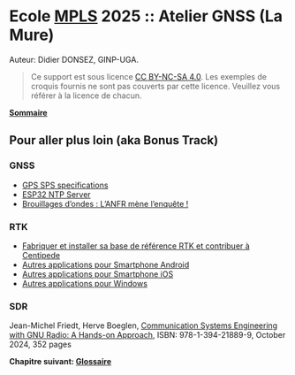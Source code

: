 # Ecole [MPLS](https://alpes-dauphine.maisons-pour-la-science.org/) 2025 :: Atelier GNSS (La Mure)

Auteur: Didier DONSEZ, GINP-UGA.

> Ce support est sous licence [CC BY-NC-SA 4.0](https://creativecommons.org/licenses/by-nc-sa/4.0/). Les exemples de croquis fournis ne sont pas couverts par cette licence. Veuillez vous référer à la licence de chacun.

**[Sommaire](README.md)**

## Pour aller plus loin (aka Bonus Track)

### GNSS
* [GPS SPS specifications](https://www.gps.gov/technical/ps/1995-SPS-signal-specification.pdf)
* [ESP32 NTP Server](https://github.com/DennisSc/PPS-ntp-server/tree/master)
* [Brouillages d’ondes : L’ANFR mène l’enquête !](https://www.anfr.fr/fileadmin/mediatheque/documents/brouillage/ANFR_25_ENQUETES-WEB-HD-2.pdf)

### RTK

* [Fabriquer et installer sa base de référence RTK et contribuer à Centipede](https://docs.centipede.fr/docs/base/)
* [Autres applications pour Smartphone Android](https://docs.sparkfun.com/SparkFun_RTK_Firmware/gis_software_android/)
* [Autres applications pour Smartphone iOS](https://docs.sparkfun.com/SparkFun_RTK_Firmware/gis_software_ios/)
* [Autres applications pour Windows](https://docs.sparkfun.com/SparkFun_RTK_Firmware/gis_software_windows/#qgis)

### SDR

Jean-Michel Friedt, Herve Boeglen, [Communication Systems Engineering with GNU Radio: A Hands-on Approach](https://www.wiley.com/en-us/Communication+Systems+Engineering+with+GNU+Radio%3A+A+Hands-on+Approach-p-9781394218899), ISBN: 978-1-394-21889-9, October 2024, 352 pages


**Chapitre suivant: [Glossaire](glossaire.md)**
